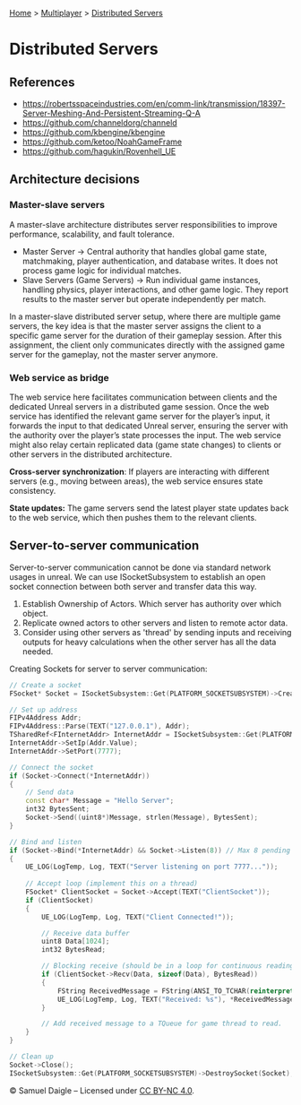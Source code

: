 [Home](../README.md) > [Multiplayer](README.md) > [Distributed Servers](Distributed%20Servers.md)
# Distributed Servers
## References
- https://robertsspaceindustries.com/en/comm-link/transmission/18397-Server-Meshing-And-Persistent-Streaming-Q-A
- https://github.com/channeldorg/channeld
- https://github.com/kbengine/kbengine
- https://github.com/ketoo/NoahGameFrame
- https://github.com/hagukin/Rovenhell_UE

## Architecture decisions
### Master-slave servers
A master-slave architecture distributes server responsibilities to improve performance, scalability, and fault tolerance.

- Master Server → Central authority that handles global game state, matchmaking, player authentication, and database writes. It does not process game logic for individual matches.
- Slave Servers (Game Servers) → Run individual game instances, handling physics, player interactions, and other game logic. They report results to the master server but operate independently per match.

In a master-slave distributed server setup, where there are multiple game servers, the key idea is that the master server assigns the client to a specific game server for the duration of their gameplay session. After this assignment, the client only communicates directly with the assigned game server for the gameplay, not the master server anymore.

### Web service as bridge
The web service here facilitates communication between clients and the dedicated Unreal servers in a distributed game session. Once the web service has identified the relevant game server for the player’s input, it forwards the input to that dedicated Unreal server, ensuring the server with the authority over the player’s state processes the input. The web service might also relay certain replicated data (game state changes) to clients or other servers in the distributed architecture. 

**Cross-server synchronization**: If players are interacting with different servers (e.g., moving between areas), the web service ensures state consistency.

**State updates:** The game servers send the latest player state updates back to the web service, which then pushes them to the relevant clients.

## Server-to-server communication
Server-to-server communication cannot be done via standard network usages in unreal. We can use ISocketSubsystem to establish an open socket connection between both server and transfer data this way.

1) Establish Ownership of Actors. Which server has authority over which object.
2) Replicate owned actors to other servers and listen to remote actor data.
3) Consider using other servers as 'thread' by sending inputs and receiving outputs for heavy calculations when the other server has all the data needed.


Creating Sockets for server to server communication:
```cpp
// Create a socket
FSocket* Socket = ISocketSubsystem::Get(PLATFORM_SOCKETSUBSYSTEM)->CreateSocket(NAME_Stream, TEXT("ServerSocket"), false);

// Set up address
FIPv4Address Addr;
FIPv4Address::Parse(TEXT("127.0.0.1"), Addr);
TSharedRef<FInternetAddr> InternetAddr = ISocketSubsystem::Get(PLATFORM_SOCKETSUBSYSTEM)->CreateInternetAddr();
InternetAddr->SetIp(Addr.Value);
InternetAddr->SetPort(7777);

// Connect the socket
if (Socket->Connect(*InternetAddr))
{
    // Send data
    const char* Message = "Hello Server";
    int32 BytesSent;
    Socket->Send((uint8*)Message, strlen(Message), BytesSent);
}

// Bind and listen
if (Socket->Bind(*InternetAddr) && Socket->Listen(8)) // Max 8 pending connections
{
    UE_LOG(LogTemp, Log, TEXT("Server listening on port 7777..."));
        
    // Accept loop (implement this on a thread)
    FSocket* ClientSocket = Socket->Accept(TEXT("ClientSocket"));
    if (ClientSocket)
    {
        UE_LOG(LogTemp, Log, TEXT("Client Connected!"));

        // Receive data buffer
        uint8 Data[1024];
        int32 BytesRead;

        // Blocking receive (should be in a loop for continuous reading)
        if (ClientSocket->Recv(Data, sizeof(Data), BytesRead))
        {
            FString ReceivedMessage = FString(ANSI_TO_TCHAR(reinterpret_cast<const char*>(Data)));
            UE_LOG(LogTemp, Log, TEXT("Received: %s"), *ReceivedMessage);
        }

        // Add received message to a TQueue for game thread to read.
    }
}

// Clean up
Socket->Close();
ISocketSubsystem::Get(PLATFORM_SOCKETSUBSYSTEM)->DestroySocket(Socket);
```

© Samuel Daigle – Licensed under [CC BY-NC 4.0](https://creativecommons.org/licenses/by-nc/4.0/). 